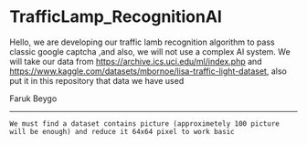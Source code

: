 # TrafficLamp_RecognitionAI

  Hello, we are developing our traffic lamb recognition algorithm to pass classic google captcha
  ,and also, we will not use a complex AI system. We will take our data from https://archive.ics.uci.edu/ml/index.php and  https://www.kaggle.com/datasets/mbornoe/lisa-traffic-light-dataset, also put it in this repository that data we have used
  
  Faruk Beygo
  
  ------------------
    We must find a dataset contains picture (approximetely 100 picture will be enough) and reduce it 64x64 pixel to work basic
